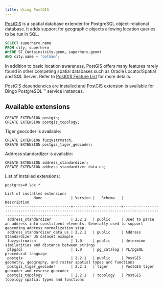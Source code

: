 ```yaml
---
title: Using PostGIS
---
```


[PostGIS](http://postgis.net/) is a spatial database extender for PostgreSQL object-relational database. It adds support for geographic objects allowing location queries to be run in SQL.

```sql
SELECT superhero.name
FROM city, superhero
WHERE ST_Contains(city.geom, superhero.geom)
AND city.name = 'Gotham';
```

In addition to basic location awareness, PostGIS offers many features rarely found in other competing spatial databases such as Oracle Locator/Spatial and SQL Server. Refer to [PostGIS Feature List](http://postgis.net/features/) for more details.

PostGIS dependencies are installed and PostGIS extension is available for Dingo PostgreSQL ™ service instances.

## Available extensions

```
CREATE EXTENSION postgis;
CREATE EXTENSION postgis_topology;
```

Tiger geocoder is available:

```
CREATE EXTENSION fuzzystrmatch;
CREATE EXTENSION postgis_tiger_geocoder;
```

Address standardizer is available:

```
CREATE EXTENSION address_standardizer;
CREATE EXTENSION address_standardizer_data_us;
```

List of installed extensions:

```
postgres=# \dx *
                                                                       List of installed extensions
             Name             | Version |   Schema   |                                                     Description
------------------------------+---------+------------+---------------------------------------------------------------------------------------------------------------------
 address_standardizer         | 2.2.1   | public     | Used to parse an address into constituent elements. Generally used to support geocoding address normalization step.
 address_standardizer_data_us | 2.2.1   | public     | Address Standardizer US dataset example
 fuzzystrmatch                | 1.0     | public     | determine similarities and distance between strings
 plpgsql                      | 1.0     | pg_catalog | PL/pgSQL procedural language
 postgis                      | 2.2.1   | public     | PostGIS geometry, geography, and raster spatial types and functions
 postgis_tiger_geocoder       | 2.2.1   | tiger      | PostGIS tiger geocoder and reverse geocoder
 postgis_topology             | 2.2.1   | topology   | PostGIS topology spatial types and functions
 ```

